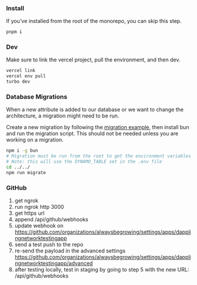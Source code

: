 ### Install

If you've installed from the root of the monorepo, you can skip this step.

```bash
pnpm i
```

### Dev

Make sure to link the vercel project, pull the environment, and then dev.

```bash
vercel link
vercel env pull
turbo dev
```

### Database Migrations

When a new attribute is added to our database or we want to change the architecture, a migration might need to be run.

Create a new migration by following the [migration example](./migrations/example.ts), then install bun and run the migration script. This should not be needed unless you are working on a migration.

```bash
npm i -g bun
# Migration must be run from the root to get the environment variables
# Note: this will use the DYNAMO_TABLE set in the .env file
cd ../../
npm run migrate
```

### GitHub

1. get ngrok
2. run ngrok http 3000
3. get https url
4. append /api/github/webhooks
5. update webhook on https://github.com/organizations/alwaysbegrowing/settings/apps/dapplingnetworktestingapp
6. send a test push to the repo
7. re-send the payload in the advanced settings https://github.com/organizations/alwaysbegrowing/settings/apps/dapplingnetworktestingapp/advanced
8. after testing locally, test in staging by going to step 5 with the new URL: <vercel-url>/api/github/webhooks
